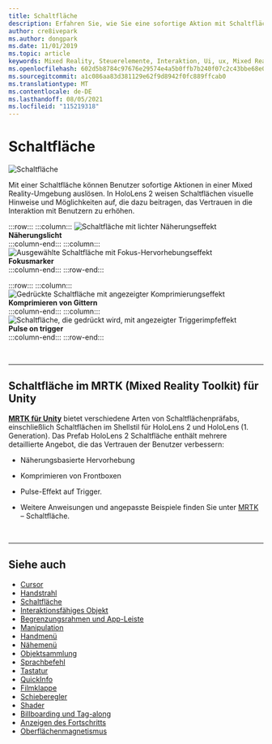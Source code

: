 ```yaml
---
title: Schaltfläche
description: Erfahren Sie, wie Sie eine sofortige Aktion mit Schaltflächen auslösen, die eine der grundlegenden Komponenten von Mixed Reality ist.
author: cre8ivepark
ms.author: dongpark
ms.date: 11/01/2019
ms.topic: article
keywords: Mixed Reality, Steuerelemente, Interaktion, Ui, ux, Mixed Reality-Headset, Windows Mixed Reality-Headset, Virtual Reality-Headset, HoloLens, MRTK, Mixed Reality Toolkit, Schaltfläche
ms.openlocfilehash: 602d5b8784c97676e29574e4a5b0ffb7b240f07c2c43bbe68e0f8bc49db9dd1f
ms.sourcegitcommit: a1c086aa83d381129e62f9d8942f0fc889ffcab0
ms.translationtype: MT
ms.contentlocale: de-DE
ms.lasthandoff: 08/05/2021
ms.locfileid: "115219318"
---
```

# <a name="button"></a>Schaltfläche

![Schaltfläche](images/UX_Hero_Button.jpg)

Mit einer Schaltfläche können Benutzer sofortige Aktionen in einer Mixed Reality-Umgebung auslösen. In HoloLens 2 weisen Schaltflächen visuelle Hinweise und Möglichkeiten auf, die dazu beitragen, das Vertrauen in die Interaktion mit Benutzern zu erhöhen. 

:::row:::
    :::column:::
       ![Schaltfläche mit lichter Näherungseffekt](images/UX_Button_Affordance_ProximityLight.jpg)<br>
       **Näherungslicht**<br>
    :::column-end:::
    :::column:::
       ![Ausgewählte Schaltfläche mit Fokus-Hervorhebungseffekt](images/UX_Button_Affordance_FocusHighlight.jpg)<br>
        **Fokusmarker**<br>
    :::column-end:::
:::row-end:::

:::row:::
    :::column:::
       ![Gedrückte Schaltfläche mit angezeigter Komprimierungseffekt](images/UX_Button_Affordance_Compression.jpg)<br>
       **Komprimieren von Gittern**<br>
    :::column-end:::
    :::column:::
       ![Schaltfläche, die gedrückt wird, mit angezeigter Triggerimpfeffekt](images/UX_Button_Affordance_Pulse.jpg)<br>
        **Pulse on trigger**<br>
    :::column-end:::
:::row-end:::

<br>

---

## <a name="button-in-mrtkmixed-reality-toolkit-for-unity"></a>Schaltfläche im MRTK (Mixed Reality Toolkit) für Unity
**[MRTK für Unity](https://github.com/Microsoft/MixedRealityToolkit-Unity)** bietet verschiedene Arten von Schaltflächenpräfabs, einschließlich Schaltflächen im Shellstil für HoloLens 2 und HoloLens (1. Generation). Das Prefab HoloLens 2 Schaltfläche enthält mehrere detaillierte Angebot, die das Vertrauen der Benutzer verbessern:

* Näherungsbasierte Hervorhebung
* Komprimieren von Frontboxen
* Pulse-Effekt auf Trigger.

* Weitere Anweisungen und angepasste Beispiele finden Sie unter [MRTK](/windows/mixed-reality/mrtk-unity/features/ux-building-blocks/button) – Schaltfläche.

<br>

---

## <a name="see-also"></a>Siehe auch

* [Cursor](cursors.md)
* [Handstrahl](point-and-commit.md)
* [Schaltfläche](button.md)
* [Interaktionsfähiges Objekt](interactable-object.md)
* [Begrenzungsrahmen und App-Leiste](app-bar-and-bounding-box.md)
* [Manipulation](direct-manipulation.md)
* [Handmenü](hand-menu.md)
* [Nähemenü](near-menu.md)
* [Objektsammlung](object-collection.md)
* [Sprachbefehl](voice-input.md)
* [Tastatur](keyboard.md)
* [QuickInfo](tooltip.md)
* [Filmklappe](slate.md)
* [Schieberegler](slider.md)
* [Shader](shader.md)
* [Billboarding und Tag-along](billboarding-and-tag-along.md)
* [Anzeigen des Fortschritts](progress.md)
* [Oberflächenmagnetismus](surface-magnetism.md)